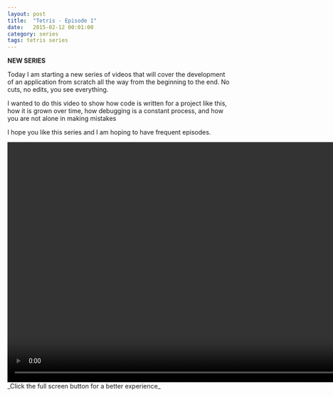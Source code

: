 ```yaml
---
layout: post
title:  "Tetris - Episode 1"
date:   2015-02-12 00:01:00
category: series
tags: tetris series
---
```

**NEW SERIES**

Today I am starting a new series of videos that will cover the development of an application from scratch all the way from the beginning to the end. No cuts, no edits, you see everything.

I wanted to do this video to show how code is written for a project like this, how it is grown over time, how debugging is a constant process, and how you are not alone in making mistakes

I hope you like this series and I am hoping to have frequent episodes.

<video width="960" height="540" style="max-width:960;max-height:540;" controls>
	<source src="http://videos.quarrantine.com?name=gitbasics.mp4" type="video/mp4">
</video>
_Click the full screen button for a better experience_
